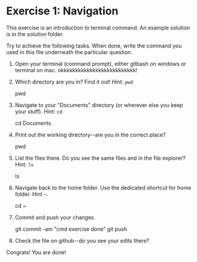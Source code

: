 # Exercise 1: Navigation

This exercise is an introduction to terminal command.
An example solution is in the _solution_ folder.

Try to achieve the following tasks.  When done, write the command you
used in this file underneath the particular question.

1. Open your terminal (command prompt), either gitbash on windows or
   terminal on mac.
   okkkkkkkkkkkkkkkkkkkkkkkkkk!
2. Which directory are you in?  Find it out!  Hint: `pwd`

   pwd

3. Navigate to your "Documents" directory (or wherever else you keep
   your stuff).  Hint: `cd`
   
   cd Documents
   
4. Print out the working directory--are you in the correct place?

   pwd

5. List the files there.  Do you see the same files and in the file
   explorer?  Hint: `ls`
  
   ls
   
6. Navigate back to the home folder.  Use the dedicated shortcut for
   home folder.  Hint `~`.
   
   cd ~

7. Commit and push your changes.
   
   git commit -am "cmd exercise done"
   git push 
   
8. Check the file on github--do you see your edits there?

Congrats!  You are done!
